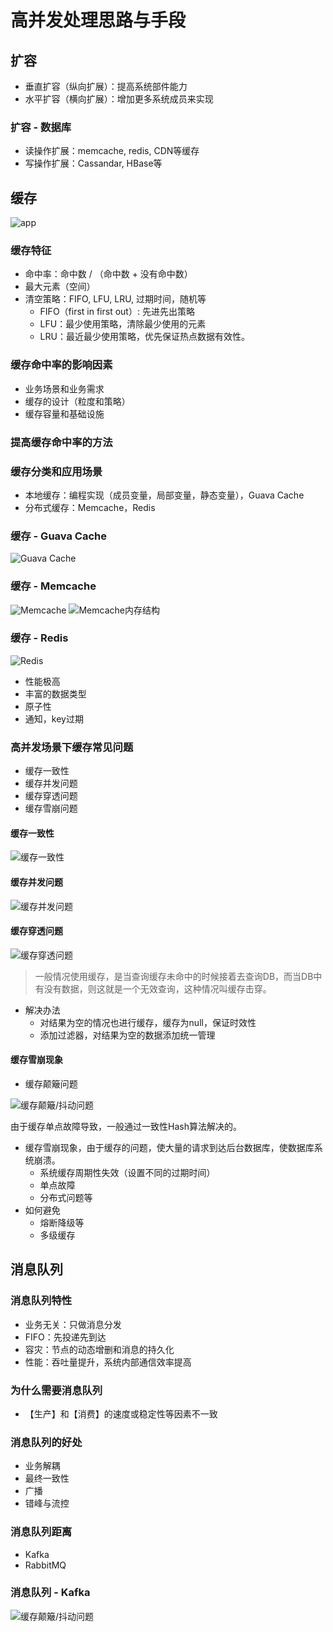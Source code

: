 # 高并发处理思路与手段

## 扩容

- 垂直扩容（纵向扩展）：提高系统部件能力
- 水平扩容（横向扩展）：增加更多系统成员来实现

### 扩容 - 数据库

- 读操作扩展：memcache, redis, CDN等缓存
- 写操作扩展：Cassandar, HBase等

## 缓存

![app](./images/c23.png)

### 缓存特征

- 命中率：命中数 / （命中数 + 没有命中数）
- 最大元素（空间）
- 清空策略：FIFO, LFU, LRU, 过期时间，随机等
  - FIFO（first in first out）: 先进先出策略
  - LFU：最少使用策略，清除最少使用的元素
  - LRU：最近最少使用策略，优先保证热点数据有效性。

### 缓存命中率的影响因素

- 业务场景和业务需求
- 缓存的设计（粒度和策略）
- 缓存容量和基础设施

### 提高缓存命中率的方法

### 缓存分类和应用场景

- 本地缓存：编程实现（成员变量，局部变量，静态变量），Guava Cache
- 分布式缓存：Memcache，Redis

### 缓存 - Guava Cache

![Guava Cache](./images/c24.png)

### 缓存 - Memcache

![Memcache](./images/c25.png)
![Memcache内存结构](./images/c26.png)

### 缓存 - Redis

![Redis](./images/c27.png)

- 性能极高
- 丰富的数据类型
- 原子性
- 通知，key过期

### 高并发场景下缓存常见问题

- 缓存一致性
- 缓存并发问题
- 缓存穿透问题
- 缓存雪崩问题

#### 缓存一致性

![缓存一致性](./images/c28.png)

#### 缓存并发问题

![缓存并发问题](./images/c29.png)

#### 缓存穿透问题

![缓存穿透问题](./images/c30.png)

> 一般情况使用缓存，是当查询缓存未命中的时候接着去查询DB，而当DB中有没有数据，则这就是一个无效查询，这种情况叫缓存击穿。

- 解决办法
  - 对结果为空的情况也进行缓存，缓存为null，保证时效性
  - 添加过滤器，对结果为空的数据添加统一管理

#### 缓存雪崩现象

- 缓存颠簸问题

![缓存颠簸/抖动问题](./images/c31.png)

由于缓存单点故障导致，一般通过一致性Hash算法解决的。

- 缓存雪崩现象，由于缓存的问题，使大量的请求到达后台数据库，使数据库系统崩溃。
  - 系统缓存周期性失效（设置不同的过期时间）
  - 单点故障
  - 分布式问题等
- 如何避免
  - 熔断降级等
  - 多级缓存

## 消息队列

### 消息队列特性

- 业务无关：只做消息分发
- FIFO：先投递先到达
- 容灾：节点的动态增删和消息的持久化
- 性能：吞吐量提升，系统内部通信效率提高

### 为什么需要消息队列

- 【生产】和【消费】的速度或稳定性等因素不一致

### 消息队列的好处

- 业务解耦
- 最终一致性
- 广播
- 错峰与流控

### 消息队列距离

- Kafka
- RabbitMQ

### 消息队列 - Kafka

![缓存颠簸/抖动问题](./images/c32.png)
